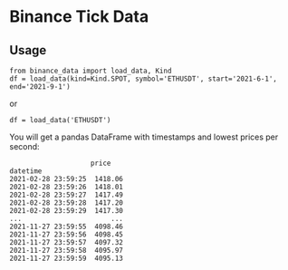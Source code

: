 # Binance Tick Data


## Usage

    from binance_data import load_data, Kind
    df = load_data(kind=Kind.SPOT, symbol='ETHUSDT', start='2021-6-1', end='2021-9-1')

or

    df = load_data('ETHUSDT')

 You will get a pandas DataFrame with timestamps and lowest prices per second:

                        price
    datetime                    
    2021-02-28 23:59:25  1418.06
    2021-02-28 23:59:26  1418.01
    2021-02-28 23:59:27  1417.49
    2021-02-28 23:59:28  1417.20
    2021-02-28 23:59:29  1417.30
    ...                      ...
    2021-11-27 23:59:55  4098.46
    2021-11-27 23:59:56  4098.45
    2021-11-27 23:59:57  4097.32
    2021-11-27 23:59:58  4095.97
    2021-11-27 23:59:59  4095.13